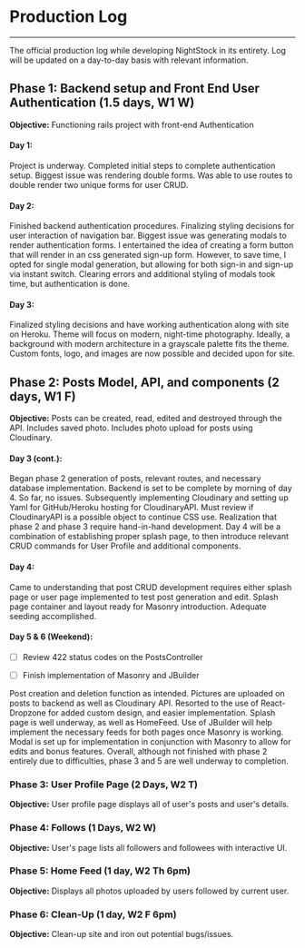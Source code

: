 # Production Log
-------------------
The official production log while developing NightStock in its entirety. Log will be updated on a day-to-day basis with relevant information.

## Phase 1: Backend setup and Front End User Authentication (1.5 days, W1 W)
**Objective:** Functioning rails project with front-end Authentication

#### Day 1:
Project is underway. Completed initial steps to complete authentication setup. Biggest issue was rendering double forms. Was able to use routes to double render two unique forms for user CRUD.

#### Day 2:
Finished backend authentication procedures. Finalizing styling decisions for user interaction of navigation bar. Biggest issue was generating modals to render authentication forms. I entertained the idea of creating a form button that will render in an css generated sign-up form. However, to save time, I opted for single modal generation, but allowing for both sign-in and sign-up via instant switch. Clearing errors and additional styling of modals took time, but authentication is done.

#### Day 3:
Finalized styling decisions and have working authentication along with site on Heroku. Theme will focus on modern, night-time photography. Ideally, a background with modern architecture in a grayscale palette fits the theme. Custom fonts, logo, and images are now possible and decided upon for site.

## Phase 2: Posts Model, API, and components (2 days, W1 F)
**Objective:** Posts can be created, read, edited and destroyed through the API. Includes saved photo. Includes photo upload for posts using Cloudinary.

#### Day 3 (cont.):
Began phase 2 generation of posts, relevant routes, and necessary database implementation. Backend is set to be complete by morning of day 4. So far, no issues. Subsequently implementing Cloudinary and setting up Yaml for GitHub/Heroku hosting for CloudinaryAPI. Must review if CloudinaryAPI is a possible object to continue CSS use. Realization that phase 2 and phase 3 require hand-in-hand development. Day 4 will be a combination of establishing proper splash page, to then introduce relevant CRUD commands for User Profile and additional components.

#### Day 4:
Came to understanding that post CRUD development requires either splash page or user page implemented to test post generation and edit. Splash page container and layout ready for Masonry introduction. Adequate seeding accomplished.

#### Day 5 & 6 (Weekend):
- [ ] Review 422 status codes on the PostsController

- [ ] Finish implementation of Masonry and JBuilder


Post creation and deletion function as intended. Pictures are uploaded on posts to backend as well as Cloudinary API. Resorted to the use of React-Dropzone for added custom design, and easier implementation. Splash page is well underway, as well as HomeFeed. Use of JBuilder will help implement the necessary feeds for both pages once Masonry is working. Modal is set up for implementation in conjunction with Masonry to allow for edits and bonus features. Overall, although not finished with phase 2 entirely due to difficulties, phase 3 and 5 are well underway to completion.

### Phase 3: User Profile Page (2 Days, W2 T)
**Objective:** User profile page displays all of user's posts and user's details.

### Phase 4: Follows (1 Days, W2 W)
**Objective:** User's page lists all followers and followees with interactive UI.

### Phase 5: Home Feed (1 day, W2 Th 6pm)
**Objective:** Displays all photos uploaded by users followed by current user.

### Phase 6: Clean-Up (1 day, W2 F 6pm)
**Objective:** Clean-up site and iron out potential bugs/issues.
